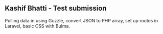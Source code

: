 ## Kashif Bhatti - Test submission

Pulling data in using Guzzle, convert JSON to PHP array, set up routes in Laravel, basic CSS with Bulma.